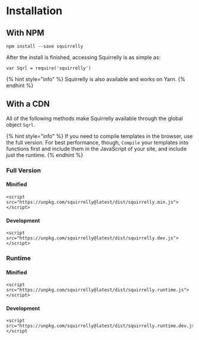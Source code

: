 # Installation

## With NPM

```
npm install --save squirrelly
```

After the install is finished, accessing Squirrelly is as simple as:

```
var Sqrl = require('squirrelly')
```

{% hint style="info" %}
Squirrelly is also available and works on Yarn.
{% endhint %}

## With a CDN

All of the following methods make Squirrelly available through the global object `Sqrl`.

{% hint style="info" %}
If you need to compile templates in the browser, use the full version. For best performance, though, `Compile` your templates into functions first and include them in the JavaScript of your site, and include just the runtime.
{% endhint %}

### Full Version

#### Minified

```text
<script src="https://unpkg.com/squirrelly@latest/dist/squirrelly.min.js"></script>
```

#### Development

```text
<script src="https://unpkg.com/squirrelly@latest/dist/squirrelly.dev.js"></script>
```

### Runtime

#### Minified

```text
<script src="https://unpkg.com/squirrelly@latest/dist/squirrelly.runtime.js"></script>
```

#### Development

```text
<script src="https://unpkg.com/squirrelly@latest/dist/squirrelly.runtime.dev.js"></script
```

